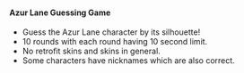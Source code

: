 #### Azur Lane Guessing Game
- Guess the Azur Lane character by its silhouette!
- 10 rounds with each round having 10 second limit.
- No retrofit skins and skins in general.
- Some characters have nicknames which are also correct.
